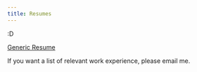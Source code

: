 ```yaml
---
title: Resumes
---
```


:D

[Generic Resume](docs/Generic-Resume.pdf)

If you want a list of relevant work experience, please email me.
